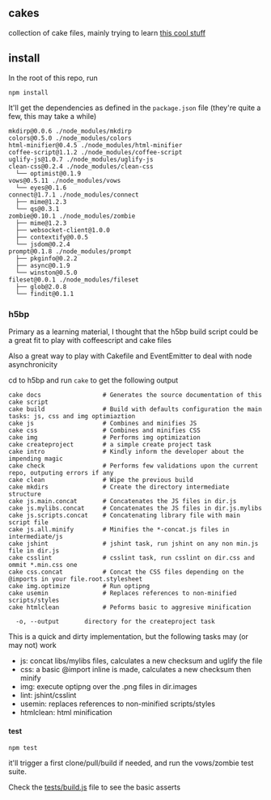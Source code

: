 ## cakes

collection of cake files, mainly trying to learn [this cool stuff](https://github.com/jashkenas/coffee-script/wiki/%5BHowTo%5D-Compiling-and-Setting-Up-Build-Tools)

## install

In the root of this repo, run

    npm install

It'll get the dependencies as defined in the `package.json` file (they're
quite a few, this may take a while)

    mkdirp@0.0.6 ./node_modules/mkdirp 
    colors@0.5.0 ./node_modules/colors 
    html-minifier@0.4.5 ./node_modules/html-minifier 
    coffee-script@1.1.2 ./node_modules/coffee-script 
    uglify-js@1.0.7 ./node_modules/uglify-js 
    clean-css@0.2.4 ./node_modules/clean-css 
      └── optimist@0.1.9
    vows@0.5.11 ./node_modules/vows 
      └── eyes@0.1.6
    connect@1.7.1 ./node_modules/connect 
      ├── mime@1.2.3
      └── qs@0.3.1
    zombie@0.10.1 ./node_modules/zombie 
      ├── mime@1.2.3
      ├── websocket-client@1.0.0
      ├── contextify@0.0.5
      └── jsdom@0.2.4
    prompt@0.1.8 ./node_modules/prompt 
      ├── pkginfo@0.2.2
      ├── async@0.1.9
      └── winston@0.5.0
    fileset@0.0.1 ./node_modules/fileset 
      ├── glob@2.0.8
      └── findit@0.1.1


### h5bp

Primary as a learning material, I thought that the h5bp build script could be a great fit to play with coffeescript and cake files

Also a great way to play with Cakefile and EventEmitter to deal with node asynchronicity

cd to h5bp and run `cake` to get the following output

    cake docs                 # Generates the source documentation of this cake script
    cake build                # Build with defaults configuration the main tasks: js, css and img optimiaztion
    cake js                   # Combines and minifies JS
    cake css                  # Combines and minifies CSS
    cake img                  # Performs img optimization
    cake createproject        # a simple create project task
    cake intro                # Kindly inform the developer about the impending magic
    cake check                # Performs few validations upon the current repo, outputing errors if any
    cake clean                # Wipe the previous build
    cake mkdirs               # Create the directory intermediate structure
    cake js.main.concat       # Concatenates the JS files in dir.js
    cake js.mylibs.concat     # Concatenates the JS files in dir.js.mylibs
    cake js.scripts.concat    # Concatenating library file with main script file
    cake js.all.minify        # Minifies the *-concat.js files in intermediate/js
    cake jshint               # jshint task, run jshint on any non min.js file in dir.js
    cake csslint              # csslint task, run csslint on dir.css and ommit *.min.css one
    cake css.concat           # Concat the CSS files depending on the @imports in your file.root.stylesheet
    cake img.optimize         # Run optipng
    cake usemin               # Replaces references to non-minified scripts/styles
    cake htmlclean            # Peforms basic to aggresive minification

      -o, --output       directory for the createproject task

This is a quick and dirty implementation, but the following tasks may (or
may not) work

* js: concat libs/mylibs files, calculates a new checksum and uglify the file
* css: a basic @import inline is made, calculates a new checksum then minify
* img: execute optipng over the .png files in dir.images
* lint: jshint/csslint
* usemin: replaces references to non-minified scripts/styles
* htmlclean: html minification

#### test

    npm test

it'll trigger a first clone/pull/build if needed, and run the vows/zombie test suite.

Check the [tests/build.js](https://github.com/mklabs/cakes/blob/master/h5bp/tests/build.js) file to see the basic asserts


